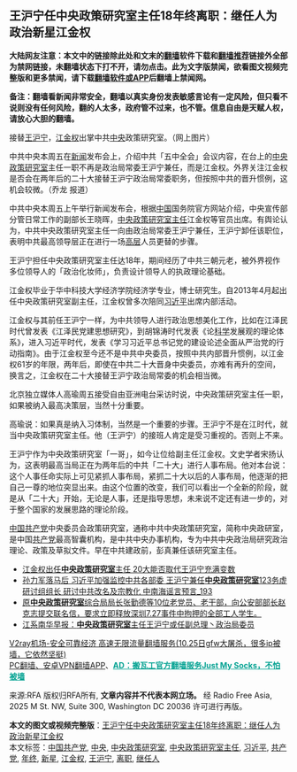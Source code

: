  <h2>王沪宁任中央政策研究室主任18年终离职：继任人为政治新星江金权</h2> <p class="notice"><b>大陆网友注意：本文中的链接除此处和文末的<a href="https://github.com/bannedbook/fanqiang" >翻墙</a>软件下载和<a href="https://github.com/killgcd/justmysocks/blob/master/README.md">翻墙推荐</a>链接外全部为禁网链接，未翻墙状态下打不开，请勿点击。此为文字版禁闻，欲看图文视频完整版和更多禁闻，请下载<a href="https://github.com/bannedbook/fanqiang">翻墙软件或APP</a>后翻墙上禁闻网。</p><p>备注：翻墙看新闻非常安全，翻墙以真实身份发表敏感言论有一定风险，但只看不说则没有任何风险，翻的人太多，政府管不过来，也不管。信息自由是天赋人权，请放心大胆的翻墙。</b></p>  <div class="entry"> <p>接替<a href="https://www.bannedbook.org/bnews/tag/%e7%8e%8b%e6%b2%aa%e5%ae%81/" class="st_tag internal_tag" rel="tag" title="标签 王沪宁 下的日志">王沪宁</a>，<a href="https://www.bannedbook.org/bnews/tag/%e6%b1%9f%e9%87%91%e6%9d%83/" class="st_tag internal_tag" rel="tag" title="标签 江金权 下的日志">江金权</a>出掌中共<a href="https://www.bannedbook.org/bnews/tag/%E4%B8%AD%E5%A4%AE/" class="st_tag internal_tag" rel="tag" title="标签 中央 下的日志">中央</a>政策研究室。（网上图片）</p> <p>中共中央本周五在<span class='wp_keywordlink_affiliate'><a href="https://www.bannedbook.org/" title="新闻">新闻</a></span>发布会上，介绍中共「五中全会」会议内容，在台上的<a href="https://www.bannedbook.org/bnews/tag/%E4%B8%AD%E5%A4%AE%E6%94%BF%E7%AD%96%E7%A0%94%E7%A9%B6%E5%AE%A4/" class="st_tag internal_tag" rel="tag" title="标签 中央政策研究室 下的日志">中央政策研究室</a>主任一职不再是政治局常委王沪宁兼任，而是江金权。外界关注江金权是否会在两年后的二十大接替王沪宁政治局常委职务，但按照中共的晋升惯例，这机会较微。（乔龙 报道）</p>  <p>中共中央本周五上午举行新闻发布会，根据<span class='wp_keywordlink_affiliate'><a href="https://www.bannedbook.org/" title="中国" target="_blank">中国</a></span>国务院官方网站介绍，中央宣传部分管日常工作的副部长王晓晖，<a href="https://www.bannedbook.org/bnews/tag/%E4%B8%AD%E5%A4%AE%E6%94%BF%E7%AD%96%E7%A0%94%E7%A9%B6%E5%AE%A4%E4%B8%BB%E4%BB%BB/" class="st_tag internal_tag" rel="tag" title="标签 中央政策研究室主任 下的日志">中央政策研究室主任</a>江金权等官员出席。有舆论认为，中共中央政策研究室主任一向由政治局常委王沪宁兼任，王沪宁卸任该职位，表明中共最高领导层正在进行一场<span class='wp_keywordlink_affiliate'><a href="https://www.bannedbook.org/bnews/ccpdope/" title="中共高层内幕" target="_blank">高层</a></span>人员更替的步骤。</p> <p>王沪宁担任中央政策研究室主任达18年，期间经历了中共三朝元老，被外界视作多位领导人的「政治化妆师」，负责设计领导人的执政理论基础。</p>  <p>江金权毕业于华中科技大学经济学院经济学专业，博士研究生。自2013年4月起出任中央政策研究室副主任，江金权曾多次陪同<a href="https://www.bannedbook.org/bnews/tag/%e4%b9%a0%e8%bf%91%e5%b9%b3/" class="st_tag internal_tag" rel="tag" title="标签 习近平 下的日志">习近平</a>出席内部活动。</p> <p>江金权与其前任王沪宁一样，为中共领导人进行政治思想美化工作，比如在江泽民时代曾发表《江泽民党建思想研究》，到胡锦涛时代发表《论<span class='wp_keywordlink'><a href="https://www.bannedbook.org/forum11/topic309.html" title="禁片：“科学”的棍子" target="_blank">科学</a></span>发展观的理论体系》，进入习近平时代，发表《学习习近平总书记党的建设论述全面从严治党的行动指南》。由于江金权至今还不是中共中央委员，按照中共内部晋升惯例，以江金权61岁的年限，两年后，即使在中共二十大晋身中央委员，亦难有再升的空间，换言之，江金权在二十大接替王沪宁政治局常委的机会相当微。</p>  <p>北京独立媒体人高瑜周五接受自由亚洲电台采访时说，中央政策研究室主任一职，如果被纳入最高决策层，当然十分重要。</p> <p>高瑜说：如果真是纳入习体制，当然是一个重要的步骤。王沪宁不是在江时代，就当中央政策研究室主任。他（王沪宁）的接班人肯定是受习重视的。否则上不来。</p>  <p>王沪宁作为中央政策研究室「一哥」，如今让位给副主任江金权。文史学者宋扬认为，这表明最高当局正在为两年后的中共「二十大」进行人事布局。他对本台说：这个人事任命实际上可见紧抓人事布局，紧抓二十大以后的人事布局，他逐渐的把自己一尊的地位突显出来。由这个位置的改变，我们可以看出一个全新的阶段，就是从「二十大」开始，无论是人事，还是指导思想，未来说不定还有进一步的，对于整个国家的发展思路的理论阶段。</p> <p><a href="https://www.bannedbook.org/bnews/tag/%e4%b8%ad%e5%9b%bd%e5%85%b1%e4%ba%a7%e5%85%9a/" class="st_tag internal_tag" rel="tag" title="标签 中国共产党 下的日志">中国共产党</a>中央委员会政策研究室，通称中共中央政策研究室，简称中央政研室，是中国<a href="https://www.bannedbook.org/bnews/tag/%e5%85%b1%e4%ba%a7%e5%85%9a/" class="st_tag internal_tag" rel="tag" title="标签 共产党 下的日志">共产党</a>最高智囊机构，是中共中央办事机构，专为中共中央政治局研究政治理论、政策及草拟文件。早在中共建政前，彭真兼任该研究室主任。</p> <ul class='op-related-articles' title='相关阅读'> <li><a href='https://www.bannedbook.org/bnews/ssgc/20201030/1422896.html' target='_blank'>江金权出任<b>中央政策研究室</b>主任 20大能否取代王沪宁充满变数</a></li> <li><a href='https://www.bannedbook.org/bnews/comments/20200519/1330884.html' target='_blank'>孙力军落马后 习近平加强监控中共各部委 王沪宁兼任<b>中央政策研究室</b>123务虚研讨组组长 研讨中共改名及宗教化 中南海谣言预言_193</a></li> <li><a href='https://www.bannedbook.org/bnews/renquan/xgmyd/20180609/1045543.html' target='_blank'>原<b>中央政策研究室</b>综合局局长张勤德等10位老党员、老干部，向公安部部长赵克志提交联名信，要求立即释放深圳7.27事件中拘押的全部工人学生。</a></li> <li><a href='https://www.bannedbook.org/bnews/cnnews/20121014/69131.html' target='_blank'>江系南华早报：<b>中央政策研究室</b>主任王沪宁或任副总理丶政治局委员</a></li> </ul> <p class="texttj"> <a href="https://www.bannedbook.org/forum23/topic22702.html" target="_blank">V2ray机场-安全可靠经济 高速无限流量翻墙服务(10.25日gfw大屠杀，很多ip被墙，它依然坚挺)</a><br/> <a href="https://github.com/bannedbook/fanqiang/wiki/%E7%A6%81%E9%97%BB%E7%BD%91%E5%AE%89%E5%8D%93%E7%BF%BB%E5%A2%99%E6%96%B0%E9%97%BBAPP" target="_blank">PC翻墙、安卓VPN翻墙APP</a>、<span onclick="window.open('https://github.com/killgcd/justmysocks/blob/master/README.md')" style="font-weight:bold;color:#00A191;cursor:pointer;text-decoration:underline;outline:none">AD：搬瓦工官方翻墙服务Just My Socks，不怕被墙</span></p><p>来源:RFA  版权归RFA所有, <strong>文章内容并不代表本网立场。</strong>  经 Radio Free Asia, 2025 M St. NW, Suite 300, Washington DC 20036 许可进行再版。</p><a name='sharetosocial'></a>       <div><b>本文的图文或视频完整版</b>：<a href='https://www.bannedbook.org/bnews/headline/20201030/1422894.html'>王沪宁任中央政策研究室主任18年终离职：继任人为政治新星江金权</a></div>  </div><!--END ENTRY--> <div class="postfooter"> <div>本文标签：<a href="https://www.bannedbook.org/bnews/tag/%e4%b8%ad%e5%9b%bd%e5%85%b1%e4%ba%a7%e5%85%9a/" rel="tag">中国共产党</a>, <a href="https://www.bannedbook.org/bnews/tag/%E4%B8%AD%E5%A4%AE/" rel="tag">中央</a>, <a href="https://www.bannedbook.org/bnews/tag/%E4%B8%AD%E5%A4%AE%E6%94%BF%E7%AD%96%E7%A0%94%E7%A9%B6%E5%AE%A4/" rel="tag">中央政策研究室</a>, <a href="https://www.bannedbook.org/bnews/tag/%E4%B8%AD%E5%A4%AE%E6%94%BF%E7%AD%96%E7%A0%94%E7%A9%B6%E5%AE%A4%E4%B8%BB%E4%BB%BB/" rel="tag">中央政策研究室主任</a>, <a href="https://www.bannedbook.org/bnews/tag/%e4%b9%a0%e8%bf%91%e5%b9%b3/" rel="tag">习近平</a>, <a href="https://www.bannedbook.org/bnews/tag/%e5%85%b1%e4%ba%a7%e5%85%9a/" rel="tag">共产党</a>, <a href="https://www.bannedbook.org/bnews/tag/%E5%B9%B4%E7%BB%88/" rel="tag">年终</a>, <a href="https://www.bannedbook.org/bnews/tag/%E6%96%B0%E6%98%9F/" rel="tag">新星</a>, <a href="https://www.bannedbook.org/bnews/tag/%e6%b1%9f%e9%87%91%e6%9d%83/" rel="tag">江金权</a>, <a href="https://www.bannedbook.org/bnews/tag/%e7%8e%8b%e6%b2%aa%e5%ae%81/" rel="tag">王沪宁</a>, <a href="https://www.bannedbook.org/bnews/tag/%E7%A6%BB%E8%81%8C/" rel="tag">离职</a>, <a href="https://www.bannedbook.org/bnews/tag/%E7%BB%A7%E4%BB%BB%E4%BA%BA/" rel="tag">继任人</a></div>  </div><!--END POSTFOOTER--> 